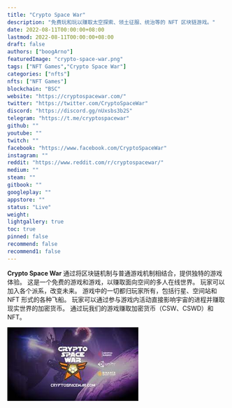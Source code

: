```yaml
---
title: "Crypto Space War"
description: "免费玩和玩以赚取太空探索、领土征服、统治等的 NFT 区块链游戏。"
date: 2022-08-11T00:00:00+08:00
lastmod: 2022-08-11T00:00:00+08:00
draft: false
authors: ["boogArno"]
featuredImage: "crypto-space-war.png"
tags: ["NFT Games","Crypto Space War"]
categories: ["nfts"]
nfts: ["NFT Games"]
blockchain: "BSC"
website: "https://cryptospacewar.com/"
twitter: "https://twitter.com/CryptoSpaceWar"
discord: "https://discord.gg/nUxsbs3b2S"
telegram: "https://t.me/cryptospacewar"
github: ""
youtube: ""
twitch: ""
facebook: "https://www.facebook.com/CryptoSpaceWar"
instagram: ""
reddit: "https://www.reddit.com/r/cryptospacewar/"
medium: ""
steam: ""
gitbook: ""
googleplay: ""
appstore: ""
status: "Live"
weight: 
lightgallery: true
toc: true
pinned: false
recommend: false
recommend1: false
---
```

**Crypto Space War** 通过将区块链机制与普通游戏机制相结合，提供独特的游戏体验。
这是一个免费的游戏和游戏，以赚取面向空间的多人在线世界。
玩家可以加入各个派系，改变未来。
游戏中的一切都归玩家所有，包括行星、空间站和 NFT 形式的各种飞船。
玩家可以通过参与游戏内活动直接影响宇宙的进程并赚取现实世界的加密货币。
通过玩我们的游戏赚取加密货币（CSW、CSWD）和 NFT。

![download](download.jpg)
